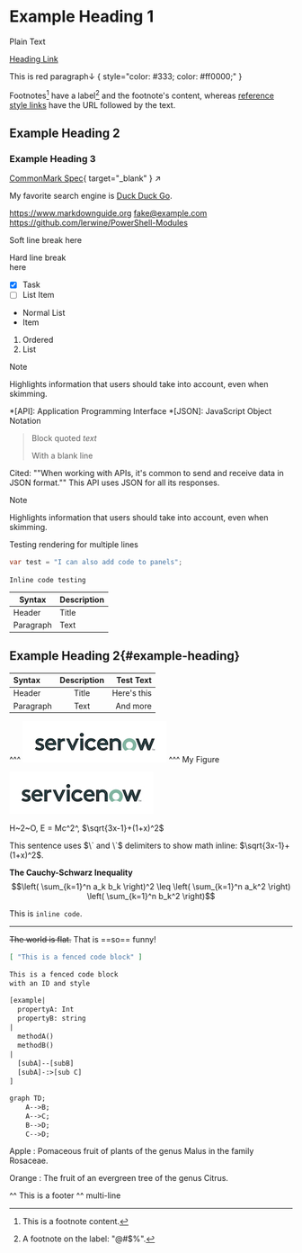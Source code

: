 # Example Heading 1

<!-- markdownlint-disable MD034 -->

Plain Text

[Heading Link](#example-heading)

This is red paragraph&darr;
{ style="color: #333; color: #ff0000;" }

Footnotes[^2] have a label[^@#$%] and the footnote's content, whereas [reference style links][1] have the URL followed by the text.

## Example Heading 2

### Example Heading 3

[CommonMark Spec](https://spec.commonmark.org/0.31.2/){ target="_blank" } :arrow_upper_right:

My favorite search engine is [Duck Duck Go](https://duckduckgo.com "The best search engine for privacy").

<https://www.markdownguide.org>
<fake@example.com>
https://github.com/lerwine/PowerShell-Modules

Soft line break
here

Hard line break\
here

- [X] Task
- [ ] List Item

- Normal List
- Item

1. Ordered
2. List

> [!NOTE]
> Highlights information that users should take into account, even when skimming.

*[API]: Application Programming Interface
*[JSON]: JavaScript Object Notation

> Block quoted
> *text*
>
> With a blank line

Cited: ""When working with APIs, it's common to send and receive data in JSON format.""
This API uses JSON for all its responses.

> [!NOTE]
> Highlights information that users should take into account, even when skimming.
>
> Testing rendering for multiple lines
>
> ```csharp
> var test = "I can also add code to panels";
> ```
>
> `Inline code testing`

| Syntax      | Description |
| ----------- | ----------- |
| Header      | Title       |
| Paragraph   | Text        |

## Example Heading 2{#example-heading}

| Syntax      | Description | Test Text     |
| :---        |    :----:   |          ---: |
| Header      | Title       | Here's this   |
| Paragraph   | Text        | And more      |

^^^
![alt attribute goes here](./sn-logo.jpg "This is a Title")
^^^ My Figure

![alt attribute goes here](./sn-logo.jpg "This is a Title")

H~2~O, E = Mc^2^, $\sqrt{3x-1}+(1+x)^2$

This sentence uses $\` and \`$ delimiters to show math inline: $`\sqrt{3x-1}+(1+x)^2`$.

**The Cauchy-Schwarz Inequality**
$$\left( \sum_{k=1}^n a_k b_k \right)^2 \leq \left( \sum_{k=1}^n a_k^2 \right) \left( \sum_{k=1}^n b_k^2 \right)$$

This is `inline code`.

---

~~The world is flat.~~ That is ==so== funny!

```json
[ "This is a fenced code block" ]
```

```{ .html #codeId style="color: #333; background: #f8f8f8;" }
This is a fenced code block
with an ID and style
```

```nomnoml
[example|
  propertyA: Int
  propertyB: string
|
  methodA()
  methodB()
|
  [subA]--[subB]
  [subA]-:>[sub C]
]
```

```mermaid
graph TD;
    A-->B;
    A-->C;
    B-->D;
    C-->D;
```

Apple
:   Pomaceous fruit of plants of the genus Malus in
    the family Rosaceae.

Orange
:   The fruit of an evergreen tree of the genus Citrus.

^^ This is a footer
^^ multi-line

[1]: <https://github.com/xoofx/markdig/blob/master/readme.md> "Markdig Documentation"
[^2]: This is a footnote content.
[^@#$%]: A footnote on the label: "@#$%".
